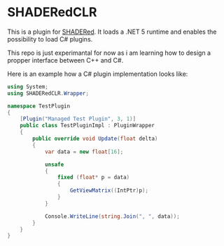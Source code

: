 # SHADERedCLR

This is a plugin for [SHADERed](https://github.com/dfranx/SHADERed).
It loads a .NET 5 runtime and enables the possibility to load C# plugins.

This repo is just experimantal for now as i am learning how to design a propper interface between C++ and C#.

Here is an example how a C# plugin implementation looks like:

```c#
using System;
using SHADERedCLR.Wrapper;

namespace TestPlugin
{
    [Plugin("Managed Test Plugin", 3, 1)]
    public class TestPluginImpl : PluginWrapper
    {
        public override void Update(float delta)
        {
            var data = new float[16];

            unsafe
            {
                fixed (float* p = data)
                {
                    GetViewMatrix((IntPtr)p);
                }
            }

            Console.WriteLine(string.Join(", ", data));
        }
    }
}
```
